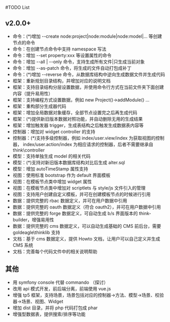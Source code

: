#TODO List

## v2.0.0+
* 命令：(*)增加 --create node:project|node:module|node:model|... 等创建节点的命令
* 命令：在创建节点命令中支持 namespace 写法
* 命令：增加 --set property:xxx 等设置属性的命令
* 命令：增加 --all | --only 命令，支持生成所有文件|只生成当前对象
* 命令：增加 --as-patch 命令，将生成的文件自动打包成补丁
* 命令：(*)增加 --reverse 命令，从数据库结构中逆向生成数据文件并生成代码
* 框架：重新规划目录结构，并增加对应的说明文档
* 框架：支持目录结构分层设置数据，并使用命令行方式在当前文件夹下面创建内容（提升易用性）
* 框架：支持编程方式设置数据，例如 new Project()->addModule() ...
* 框架：重构部分生成器代码
* 框架：增加全局数据对象缓存，全部节点设置完之后再生成代码
* 框架：(*)提供新旧版本数据对照功能，并自动删除无用的生成结果
* 框架：增加触发器 trigger，生成表结构之后触发生成数据表内容等
* 控制器：增加对 widget controller 的支持
* 控制器：(*)支持多级控制器，例如 index/user.view/index 为获取视图的控制器，
index/user.action/index 为相应请求的控制器，后者不需要继承自 think\controller
* 模型：支持单独生成 model 的相关代码
* 模型：(*)支持对新旧版本数据库结构对比后生成 alter.sql
* 模型：增加 autoTimeStamp 属性支持
* 视图：使用标准 bootstrap 作为 default 界面模板
* 视图：在模板节点类中增加 widget 属性
* 视图：在模板节点类中增加对 scriptlets 与 style/js 文件引入的管理
* 视图：支持用户创建自定义模板，并可在创建模板节点的时候进行引用
* 数据：提供完整的 rbac 数据定义，并可在用户数据中引用
* 数据：提供完整的 oauth 数据定义（符合 oauth2），并可在用户数据中引用
* 数据：提供完整的 forge 数据定义，可自动生成 b/s 界面版本的 think-builder，增强易用性
* 数据：提供完整的 cms 数据定义，可以自动生成基础的 CMS 前后台，需要 goldeagle\thinklib 支持
* 文档：基于 cms 数据定义，提供 Howto 文档，让用户可以自己定义并生成 CMS 系统
* 文档：完善每个代码文件中的相关说明帮助

## 其他
* 用 symfony console 代替 commando （探讨）
* 改用 api 模式开发，前后端分离，前端使用 vue.js
* 增强 tp5 框架，支持场景，场景包括对应的控制器->方法、模型->场景、校验器->场景、视图、Widget
* 增加 dist 目录，并将 php 代码打包成 phar
* 增强型数据表，提供搜索/排序等功能